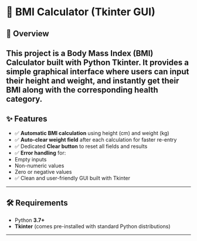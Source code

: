 # 🧮 BMI Calculator (Tkinter GUI)
## 📌 Overview
This project is a **Body Mass Index (BMI) Calculator** built with **Python Tkinter**.
It provides a simple graphical interface where users can input their height and weight, and instantly get their BMI along with the corresponding health category.
---
## ✨ Features
- ✅ **Automatic BMI calculation** using height (cm) and weight (kg)
- ✅ **Auto-clear weight field** after each calculation for faster re-entry
- ✅ Dedicated **Clear button** to reset all fields and results
- ✅ **Error handling** for:
- Empty inputs
- Non-numeric values
- Zero or negative values
- ✅ Clean and user-friendly GUI built with Tkinter
---
## 🛠 Requirements
- Python **3.7+**
- **Tkinter** (comes pre-installed with standard Python distributions)
---
